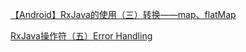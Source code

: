 [【Android】RxJava的使用（三）转换——map、flatMap](https://www.jianshu.com/p/52cd2d514528)

[RxJava操作符（五）Error Handling](https://mushuichuan.com/2015/12/11/rxjava-operator-5/)